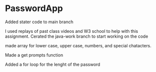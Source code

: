 # PasswordApp
Added stater code to main branch

I used replays of past class videos and W3 school to help with this assignment.
Cerated the java-work branch to start working on the code

made array for lower case, upper case, numbers, and special chatacters.  


Made a get prompts function 

Added a for loop for the lenght of the password

